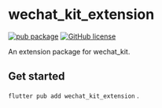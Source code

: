 # wechat_kit_extension

[![pub package](https://img.shields.io/pub/v/wechat_kit_extension?logo=dart&style=flat-square)](https://pub.dev/packages/wechat_kit_extension)
[![GitHub license](https://img.shields.io/github/license/RxReader/wechat_kit_extension?style=flat-square)](https://github.com/RxReader/wechat_kit_extension/blob/master/LICENSE)

An extension package for wechat_kit.

## Get started

`flutter pub add wechat_kit_extension` .
